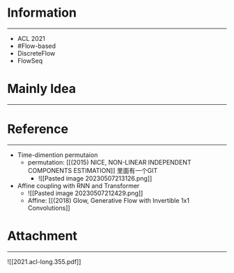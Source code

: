# Information
---
- ACL 2021
- #Flow-based
- DiscreteFlow
- FlowSeq

# Mainly Idea
---


# Reference
---
- Time-dimention permutaion
	- permutation: [[(2015) NICE, NON-LINEAR INDEPENDENT COMPONENTS ESTIMATION]] 里面有一个GIT
		- ![[Pasted image 20230507213126.png]]
- Affine coupling with RNN and Transformer
	- ![[Pasted image 20230507212429.png]]
	- Affine: [[(2018) Glow, Generative Flow with Invertible 1x1 Convolutions]]

# Attachment
---
![[2021.acl-long.355.pdf]]